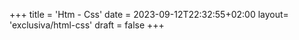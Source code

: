 +++
title = 'Htm - Css'
date = 2023-09-12T22:32:55+02:00
layout= 'exclusiva/html-css'
draft = false
+++

